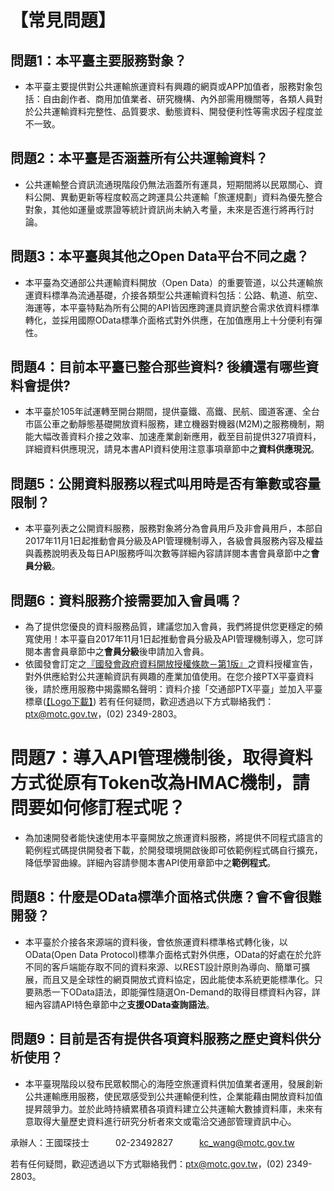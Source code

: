 # 【常見問題】

## 問題1：本平臺主要服務對象？
- 本平臺主要提供對公共運輸旅運資料有興趣的網頁或APP加值者，服務對象包括：自由創作者、商用加值業者、研究機構、內外部需用機關等，各類人員對於公共運輸資料完整性、品質要求、動態資料、開發便利性等需求因子程度並不一致。

## 問題2：本平臺是否涵蓋所有公共運輸資料？
- 公共運輸整合資訊流通現階段仍無法涵蓋所有運具，短期間將以民眾關心、資料公開、異動更新等程度較高之跨運具公共運輸「旅運規劃」資料為優先整合對象，其他如運量或票證等統計資訊尚未納入考量，未來是否進行將再行討論。

## 問題3：本平臺與其他之Open Data平台不同之處？
- 本平臺為交通部公共運輸資料開放（Open Data）的重要管道，以公共運輸旅運資料標準為流通基礎，介接各類型公共運輸資料包括：公路、軌道、航空、海運等，本平臺特點為所有公開的API皆因應跨運具資訊整合需求依資料標準轉化，並採用國際OData標準介面格式對外供應，在加值應用上十分便利有彈性。

## 問題4：目前本平臺已整合那些資料? 後續還有哪些資料會提供? 
- 本平臺於105年試運轉至開台期間，提供臺鐵、高鐵、民航、國道客運、全台市區公車之動靜態基礎開放資料服務，建立機器對機器(M2M)之服務機制，期能大幅改善資料介接之效率、加速產業創新應用，截至目前提供327項資料，詳細資料供應現況，請見本書API資料使用注意事項章節中之**資料供應現況**。

## 問題5：公開資料服務以程式叫用時是否有筆數或容量限制？
- 本平臺列表之公開資料服務，服務對象將分為會員用戶及非會員用戶，本部自2017年11月1日起推動會員分級及API管理機制導入，各級會員服務內容及權益與義務說明表及每日API服務呼叫次數等詳細內容請詳閱本書會員章節中之**會員分級**。

## 問題6：資料服務介接需要加入會員嗎？
- 為了提供您優良的資料服務品質，建議您加入會員，我們將提供您更穩定的頻寬使用！本平臺自2017年11月1日起推動會員分級及API管理機制導入，您可詳閱本書會員章節中之**會員分級**後申請加入會員。
- 依國發會訂定之<a href="https://data.gov.tw/license">『國發會政府資料開放授權條款－第1版』</a>之資料授權宣告，對外供應給對公共運輸資訊有興趣的產業加值使用。在您介接PTX平臺資料後，請於應用服務中揭露顯名聲明：資料介接「交通部PTX平臺」並加入平臺標章(<a href="http://ptx.transportdata.tw/PTX/logo.png">【Logo下載】</a>)
若有任何疑問，歡迎透過以下方式聯絡我們：ptx@motc.gov.tw，(02) 2349-2803。
# 問題7：導入API管理機制後，取得資料方式從原有Token改為HMAC機制，請問要如何修訂程式呢？
- 為加速開發者能快速使用本平臺開放之旅運資料服務，將提供不同程式語言的範例程式碼提供開發者下載，於開發環境開啟後即可依範例程式碼自行擴充，降低學習曲線。詳細內容請參閱本書API使用章節中之**範例程式**。

## 問題8：什麼是OData標準介面格式供應？會不會很難開發？  
- 本平臺於介接各來源端的資料後，會依旅運資料標準格式轉化後，以OData(Open Data Protocol)標準介面格式對外供應，OData的好處在於允許不同的客戶端能存取不同的資料來源、以REST設計原則為導向、簡單可擴展，而且又是全球性的網頁開放式資料協定，因此能使本系統更能標準化。只要熟悉一下OData語法，即能彈性隨選On-Demand的取得目標資料內容，詳細內容請API特色章節中之**支援OData查詢語法**。

## 問題9：目前是否有提供各項資料服務之歷史資料供分析使用？
-  本平臺現階段以發布民眾較關心的海陸空旅運資料供加值業者運用，發展創新公共運輸應用服務，使民眾感受到公共運輸便利性，企業能藉由開放資料加值提昇競爭力。並於此時持續累積各項資料建立公共運輸大數據資料庫，未來有意取得大量歷史資料進行研究分析者來文或電洽交通部管理資訊中心。 

承辦人：王國琛技士　　　02-23492827　　　kc_wang@motc.gov.tw
      
      
若有任何疑問，歡迎透過以下方式聯絡我們：ptx@motc.gov.tw，(02) 2349-2803。  
